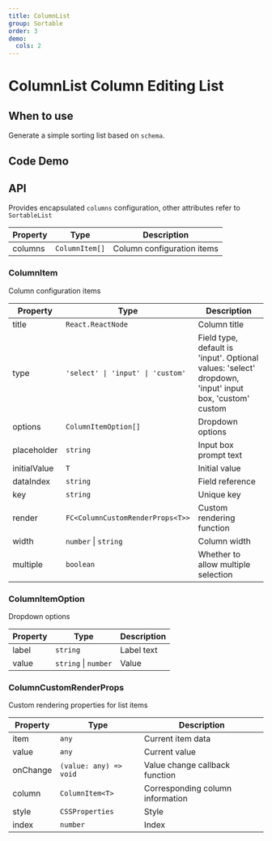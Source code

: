 ```yaml
---
title: ColumnList
group: Sortable
order: 3
demo:
  cols: 2
---
```


# ColumnList Column Editing List

## When to use

Generate a simple sorting list based on `schema`.

## Code Demo

<code src="./demos/normal.tsx" ></code>
<code src="./demos/column.tsx" ></code>
<code src="./demos/controlled.tsx" ></code>
<code src="./demos/actions.tsx" ></code>
<code src="./demos/creatorButtonProps.tsx" ></code>
<code src="./demos/customCreate.tsx" ></code>
<code src="./demos/empty.tsx" ></code>

## API

Provides encapsulated `columns` configuration, other attributes refer to `SortableList`

| Property | Type           | Description                |
| -------- | -------------- | -------------------------- |
| columns  | `ColumnItem[]` | Column configuration items |

### ColumnItem

Column configuration items

| Property     | Type                              | Description                                                                                            |
| ------------ | --------------------------------- | ------------------------------------------------------------------------------------------------------ |
| title        | `React.ReactNode`                 | Column title                                                                                           |
| type         | `'select' \| 'input' \| 'custom'` | Field type, default is 'input'. Optional values: 'select' dropdown, 'input' input box, 'custom' custom |
| options      | `ColumnItemOption[]`              | Dropdown options                                                                                       |
| placeholder  | `string`                          | Input box prompt text                                                                                  |
| initialValue | `T`                               | Initial value                                                                                          |
| dataIndex    | `string`                          | Field reference                                                                                        |
| key          | `string`                          | Unique key                                                                                             |
| render       | `FC<ColumnCustomRenderProps<T>>`  | Custom rendering function                                                                              |
| width        | `number` \| `string`              | Column width                                                                                           |
| multiple     | `boolean`                         | Whether to allow multiple selection                                                                    |

### ColumnItemOption

Dropdown options

| Property | Type                 | Description |
| -------- | -------------------- | ----------- |
| label    | `string`             | Label text  |
| value    | `string` \| `number` | Value       |

### ColumnCustomRenderProps

Custom rendering properties for list items

| Property | Type                   | Description                      |
| -------- | ---------------------- | -------------------------------- |
| item     | `any`                  | Current item data                |
| value    | `any`                  | Current value                    |
| onChange | `(value: any) => void` | Value change callback function   |
| column   | `ColumnItem<T>`        | Corresponding column information |
| style    | `CSSProperties`        | Style                            |
| index    | `number`               | Index                            |
